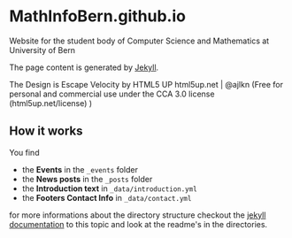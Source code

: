 # MathInfoBern.github.io
Website for the student body of Computer Science and Mathematics at University of Bern

The page content is generated by [Jekyll](https://jekyllrb.com/).

The Design is Escape Velocity by HTML5 UP html5up.net | @ajlkn (Free for personal and commercial use under the CCA 3.0 license (html5up.net/license) )
  
## How it works
You find 
* the **Events** in the `_events` folder
* the **News posts** in the `_posts` folder
* the **Introduction text** in `_data/introduction.yml`
* the **Footers Contact Info** in `_data/contact.yml`

for more informations about the directory structure checkout the [jekyll documentation](https://jekyllrb.com/docs/structure/) to this topic and look at the readme's in the directories.
